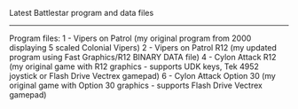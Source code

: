 Latest Battlestar program and data files

--------------
Program files:
1 - Vipers on Patrol (my original program from 2000 displaying 5 scaled Colonial Vipers)
2 - Vipers on Patrol R12 (my updated program using Fast Graphics/R12 BINARY DATA file)
4 - Cylon Attack R12 (my original game with R12 graphics - supports UDK keys, Tek 4952 joystick or Flash Drive Vectrex gamepad)
6 - Cylon Attack Option 30 (my original game with Option 30 graphics - supports Flash Drive Vectrex gamepad)
